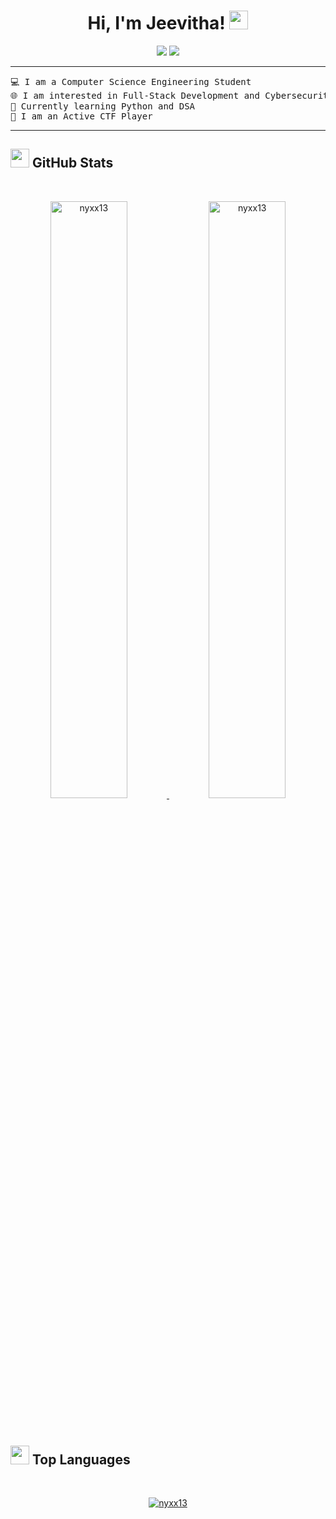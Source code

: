 <h1 align="center">
Hi, I'm Jeevitha!
	<a href="https://github.com/nyxx13" target="_self">
		<img src="https://media.giphy.com/media/hvRJCLFzcasrR4ia7z/giphy.gif" width="30">
	</a>
</h1>
<p align = "center">
<a href= "https://www.linkedin.com/in/jeevitha-r-b87a44221/"><img src="https://img.shields.io/badge/-Jeevitha R-blue?style=flat&logo=Linkedin&logoColor=white&link=https://www.linkedin.com/in/jeevitha-r-b87a44221"/></a>
<a href= "https://discordapp.com/users/898919077723144192"><img src="https://img.shields.io/badge/-nyx-7289DA?style=flat&logo=Discord&logoColor=white&link=https://discordapp.com/users/898919077723144192"/></a>

</p>

<hr>
<pre>
💻 I am a Computer Science Engineering Student
🌐 I am interested in Full-Stack Development and Cybersecurity and Competitive Programming
🌱 Currently learning Python and DSA
🚩 I am an Active CTF Player
</pre>
<hr>


## <a href="https://github.com/nyxx13"><img src="https://www.blumbergdigital.com/wp-content/uploads/2020/10/stats-graphic-statistics-business-512.png" width="30"></a> GitHub Stats

<br/>
<p align="center">
	<a href="https://github.com/nyxx13">
	<img width="49.5%" src="https://github-readme-stats.vercel.app/api?username=nyxx13&show_icons=true&theme=dracula&include_all_commits=true&count_private=true" alt="nyxx13">
	<img width="49.5%" src="https://github-readme-streak-stats.herokuapp.com/?user=nyxx13&theme=dracula" alt="nyxx13">
	</a>
	<br/>
</p>

<br/>

## <a href="https://github.com/nyxx13"><img src="https://www.blumbergdigital.com/wp-content/uploads/2020/10/stats-graphic-statistics-business-512.png" width="30"></a> Top Languages

<br/>

<p align="center">
	<a href="https://github.com/nyxx13">
	<img src="https://github-readme-stats.vercel.app/api/top-langs/?username=nyxx13&langs_count=8&layout=compact&theme=dracula" alt="nyxx13">
	</a>
	<br/>
<br/>
</p>

